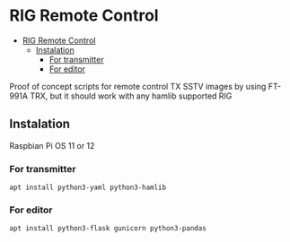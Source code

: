 # RIG Remote Control

- [RIG Remote Control](#rig-remote-control)
  - [Instalation](#instalation)
    - [For transmitter](#for-transmitter)
    - [For editor](#for-editor)


Proof of concept scripts for remote control TX SSTV images by using FT-991A TRX, but it should work with any hamlib supported RIG


## Instalation
Raspbian Pi OS 11 or 12

### For transmitter
`apt install python3-yaml python3-hamlib`

### For editor
`apt install python3-flask gunicorn python3-pandas`

